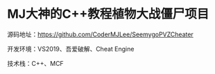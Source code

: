 # MJ大神的C++教程植物大战僵尸项目

源码地址：https://github.com/CoderMJLee/SeemygoPVZCheater

开发环境：VS2019、吾爱破解、Cheat Engine

技术栈：C++、MCF

